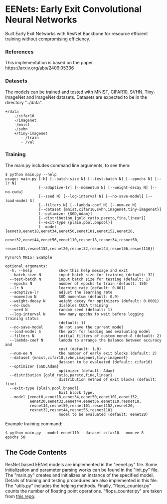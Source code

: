 # EENets: Early Exit Convolutional Neural Networks
Built Early Exit Networks with ResNet Backbone for resource efficient training without compromising efficiency.

### References
This implementation is based on the paper https://arxiv.org/abs/2409.05336

### Datasets

The models can be trained and tested with MNIST, CIFAR10, SVHN, Tiny-ImageNet and ImageNet datasets. Datasets are expected to be in the directory "../data".

```
+/data
    -/cifar10
    -/imagenet
    -/mnist
    -/svhn
    +/tiny-imagenet
       - /train
       - /val    
```

### Training

The main.py includes command line arguments, to see them:
```
$ python main.py --help
usage: main.py [-h] [--batch-size N] [--test-batch N] [--epochs N] [--lr N]
               [--adaptive-lr] [--momentum N] [--weight-decay N] [--no-cuda]
               [--seed N] [--log-interval N] [--no-save-model] [--load-model S]
               [--filters N] [--lambda-coef N] [--num-ee N]
               [--dataset {mnist,cifar10,svhn,imagenet,tiny-imagenet}]
               [--optimizer {SGD,Adam}]
               [--distribution {gold_ratio,pareto,fine,linear}]
               [--exit-type {plain,pool,bnpool}]
               [--model {eenet8,eenet18,eenet34,eenet50,eenet101,eenet152,eenet20,
                 eenet32,eenet44,eenet56,eenet110,resnet18,resnet34,resnet50,
                 resnet101,resnet152,resnet20,resnet32,resnet44,resnet56,resnet110}]

PyTorch MNIST Example

optional arguments:
  -h, --help            show this help message and exit
  --batch-size N        input batch size for training (default: 32)
  --test-batch N        input batch size for testing (default: 1)
  --epochs N            number of epochs to train (default: 150)
  --lr N                learning rate (default: 0.001)
  --adaptive-lr         adjust the learning rate
  --momentum N          SGD momentum (default: 0.9)
  --weight-decay N      weight decay for optimizers (default: 0.0001)
  --no-cuda             disables CUDA training
  --seed N              random seed (default: 1)
  --log-interval N      how many epochs to wait before logging training status
                        (default: 1)
  --no-save-model       do not save the current model
  --load-model S        the path for loading and evaluating model
  --filters N           initial filters of custom eenet-8 (default: 2)
  --lambda-coef N       lambda to arrange the balance between accuracy and
                        cost (default: 1.0)
  --num-ee N            the number of early exit blocks (default: 2)
  --dataset {mnist,cifar10,svhn,imagenet,tiny-imagenet}
                        dataset to be evaluated (default: cifar10)
  --optimizer {SGD,Adam}
                        optimizer (default: Adam)
  --distribution {gold_ratio,pareto,fine,linear}
                        distribution method of exit blocks (default: fine)
  --exit-type {plain,pool,bnpool}
                        Exit block type.
  --model {eenet8,eenet18,eenet34,eenet50,eenet101,eenet152,
           eenet20,eenet32,eenet44,eenet56,eenet110,resnet18,
           resnet34,resnet50,resnet101,resnet152,resnet20,
           resnet32,resnet44,resnet56,resnet110}
                        model to be evaluated (default: eenet20)
```

Example training command:
```
$ python main.py --model eenet110 --dataset cifar10 --num-ee 8 --epochs 50
```

## The Code Contents

ResNet based EENet models are implemented in the "eenet.py" file. Some initialization and parameter parsing works can be found in the "init.py" file. The "main.py" creates and initializes an instance of the specified model. Details of training and testing procedures are also implemented in this file. The "utils.py" includes the helping methods. Finally, "flops_counter.py" counts the number of floating point operations. "flops_counter.py" are taken from [this repo](https://github.com/sovrasov/flops-counter.pytorch).


